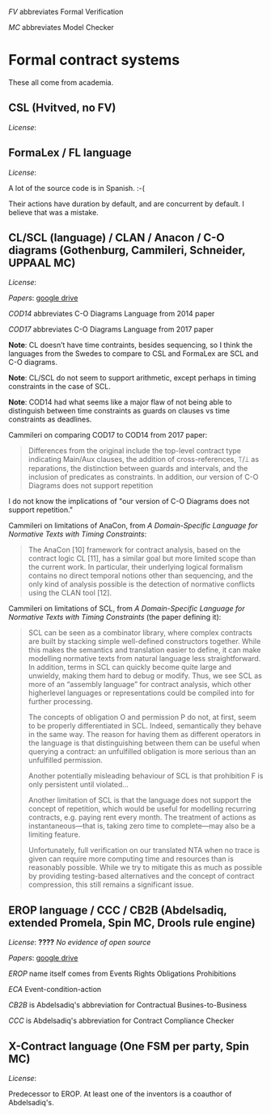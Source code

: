 _FV_ abbreviates Formal Verification

_MC_ abbreviates Model Checker


# Formal contract systems

These all come from academia.


## CSL (Hvitved, no FV)
*License*:

## FormaLex / FL language
*License*:

A lot of the source code is in Spanish. :-(

Their actions have duration by default, and are concurrent by default. I believe that was a mistake.

## CL/SCL (language) / CLAN / Anacon / C-O diagrams (Gothenburg, Cammileri, Schneider, UPPAAL MC)
*License*:

*Papers*: [google drive](https://drive.google.com/open?id=0BzKTGZrxy40NbklTUWd5bEVTaWc)

_COD14_ abbreviates C-O Diagrams Language from 2014 paper

_COD17_ abbreviates C-O Diagrams Language from 2017 paper

**Note**: CL doesn’t have time contraints, besides sequencing, so I think the languages from the Swedes to compare to CSL and FormaLex are SCL and C-O diagrams.

**Note**: CL/SCL do not seem to support arithmetic, except perhaps in timing constraints in the case of SCL.

**Note**: COD14 had what seems like a major flaw of not being able to distinguish between time constraints as guards on clauses vs time constraints as deadlines.

Cammileri on comparing COD17 to COD14 from 2017 paper:
> Differences from the original include the top-level contract type indicating Main/Aux clauses, the addition of cross-references, ⟙/⟘ as reparations, the distinction between guards and intervals, and the inclusion of predicates as constraints. In addition, our version of C-O Diagrams does not support repetition
 
I do not know the implications of "our version of C-O Diagrams does not support repetition."

Cammileri on limitations of AnaCon, from *A Domain-Specific Language for
Normative Texts with Timing Constraints*:
> The AnaCon [10] framework for contract analysis, based on
the contract logic CL [11], has a similar goal but more limited
scope than the current work. In particular, their underlying
logical formalism contains no direct temporal notions other
than sequencing, and the only kind of analysis possible is the
detection of normative conflicts using the CLAN tool [12].

Cammileri on limitations of SCL, from *A Domain-Specific Language for
Normative Texts with Timing Constraints* (the paper defining it):
> SCL can be seen as a combinator library, where complex
contracts are built by stacking simple well-defined constructors
together. While this makes the semantics and translation easier
to define, it can make modelling normative texts from natural
language less straightforward. In addition, terms in SCL can
quickly become quite large and unwieldy, making them hard
to debug or modify. Thus, we see SCL as more of an
“assembly language” for contract analysis, which other higherlevel
languages or representations could be compiled into for
further processing.
>
> The concepts of obligation O and permission P do not,
at first, seem to be properly differentiated in SCL. Indeed,
semantically they behave in the same way. The reason for
having them as different operators in the language is that
distinguishing between them can be useful when querying
a contract: an unfulfilled obligation is more serious than an
unfulfilled permission.
>
> Another potentially misleading behaviour of SCL is that
prohibition F is only persistent until violated...
>
> Another limitation of SCL is that the language does not
support the concept of repetition, which would be useful for
modelling recurring contracts, e.g. paying rent every month.
The treatment of actions as instantaneous—that is, taking zero
time to complete—may also be a limiting feature.
>
> Unfortunately, full verification on our translated NTA when
no trace is given can require more computing time and
resources than is reasonably possible. While we try to mitigate
this as much as possible by providing testing-based alternatives
and the concept of contract compression, this still remains a
significant issue.


## EROP language / CCC / CB2B (Abdelsadiq, extended Promela, Spin MC, Drools rule engine)
*License*: **????** _No evidence of open source_

*Papers*: [google drive](https://drive.google.com/open?id=0BzKTGZrxy40NcXVZWDR0VmMxajg)

_EROP_ name itself comes from Events Rights Obligations Prohibitions

_ECA_ Event-condition-action

_CB2B_ is Abdelsadiq's abbreviation for Contractual Busines-to-Business

_CCC_ is Abdelsadiq's abbreviation for Contract Compliance Checker

## X-Contract language (One FSM per party, Spin MC)
*License*:

Predecessor to EROP. At least one of the inventors is a coauthor of Abdelsadiq's.